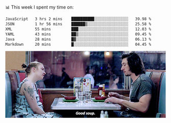 📊 This week I spent my time on:
<!--START_SECTION:waka-->

```text
JavaScript   3 hrs 2 mins    ██████████░░░░░░░░░░░░░░░   39.98 %
JSON         1 hr 56 mins    ██████▒░░░░░░░░░░░░░░░░░░   25.58 %
XML          55 mins         ███░░░░░░░░░░░░░░░░░░░░░░   12.03 %
YAML         43 mins         ██▒░░░░░░░░░░░░░░░░░░░░░░   09.45 %
Java         28 mins         █▓░░░░░░░░░░░░░░░░░░░░░░░   06.13 %
Markdown     20 mins         █░░░░░░░░░░░░░░░░░░░░░░░░   04.45 %
```

<!--END_SECTION:waka-->


![](goodSoup.gif)
